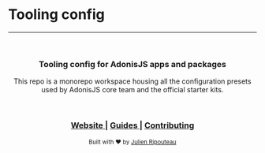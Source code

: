 # Tooling config

<hr>
<br />

<div align="center">
  <h3>Tooling config for AdonisJS apps and packages</h3>
  <p>This repo is a monorepo workspace housing all the configuration presets used by AdonisJS core team and the official starter kits.</p>
</div>

<br />

<div align="center">
  <h3>
    <a href="https://adonisjs.com">
      Website
    </a>
    <span> | </span>
    <a href="https://docs.adonisjs.com/fundamentals/tooling-config">
      Guides
    </a>
    <span> | </span>
    <a href=".github/CONTRIBUTING.md">
      Contributing
    </a>
  </h3>
</div>

<div align="center">
  <sub>Built with ❤︎ by <a href="https://github.com/Julien-R44">Julien Ripouteau</a>
</div>
